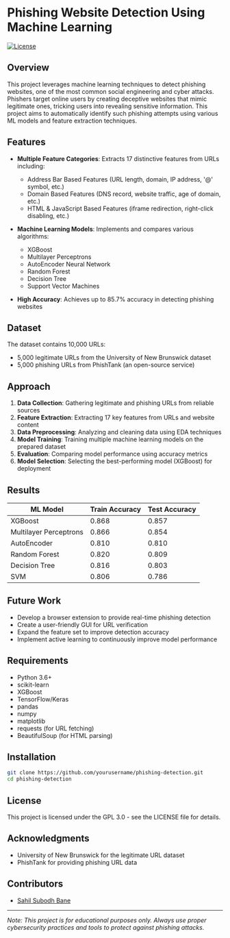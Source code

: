 # Phishing Website Detection Using Machine Learning

[![License](https://img.shields.io/badge/License-MIT-blue.svg)](LICENSE)

## Overview

This project leverages machine learning techniques to detect phishing websites, one of the most common social engineering and cyber attacks. Phishers target online users by creating deceptive websites that mimic legitimate ones, tricking users into revealing sensitive information. This project aims to automatically identify such phishing attempts using various ML models and feature extraction techniques.

## Features

- **Multiple Feature Categories**: Extracts 17 distinctive features from URLs including:
  - Address Bar Based Features (URL length, domain, IP address, '@' symbol, etc.)
  - Domain Based Features (DNS record, website traffic, age of domain, etc.)
  - HTML & JavaScript Based Features (iframe redirection, right-click disabling, etc.)

- **Machine Learning Models**: Implements and compares various algorithms:
  - XGBoost
  - Multilayer Perceptrons
  - AutoEncoder Neural Network
  - Random Forest
  - Decision Tree
  - Support Vector Machines

- **High Accuracy**: Achieves up to 85.7% accuracy in detecting phishing websites

## Dataset

The dataset contains 10,000 URLs:
- 5,000 legitimate URLs from the University of New Brunswick dataset
- 5,000 phishing URLs from PhishTank (an open-source service)

## Approach

1. **Data Collection**: Gathering legitimate and phishing URLs from reliable sources
2. **Feature Extraction**: Extracting 17 key features from URLs and website content
3. **Data Preprocessing**: Analyzing and cleaning data using EDA techniques
4. **Model Training**: Training multiple machine learning models on the prepared dataset
5. **Evaluation**: Comparing model performance using accuracy metrics
6. **Model Selection**: Selecting the best-performing model (XGBoost) for deployment

## Results

| ML Model | Train Accuracy | Test Accuracy |
|----------|----------------|---------------|
| XGBoost | 0.868 | 0.857 |
| Multilayer Perceptrons | 0.866 | 0.854 |
| AutoEncoder | 0.810 | 0.810 |
| Random Forest | 0.820 | 0.809 |
| Decision Tree | 0.816 | 0.803 |
| SVM | 0.806 | 0.786 |

## Future Work

- Develop a browser extension to provide real-time phishing detection
- Create a user-friendly GUI for URL verification
- Expand the feature set to improve detection accuracy
- Implement active learning to continuously improve model performance

## Requirements

- Python 3.6+
- scikit-learn
- XGBoost
- TensorFlow/Keras
- pandas
- numpy
- matplotlib
- requests (for URL fetching)
- BeautifulSoup (for HTML parsing)

## Installation

```bash
git clone https://github.com/yourusername/phishing-detection.git
cd phishing-detection
```


## License

This project is licensed under the GPL 3.0 - see the LICENSE file for details.

## Acknowledgments

- University of New Brunswick for the legitimate URL dataset
- PhishTank for providing phishing URL data

## Contributors

- [Sahil Subodh Bane](https://github.com/SahilBane2002)

---

*Note: This project is for educational purposes only. Always use proper cybersecurity practices and tools to protect against phishing attacks.*
